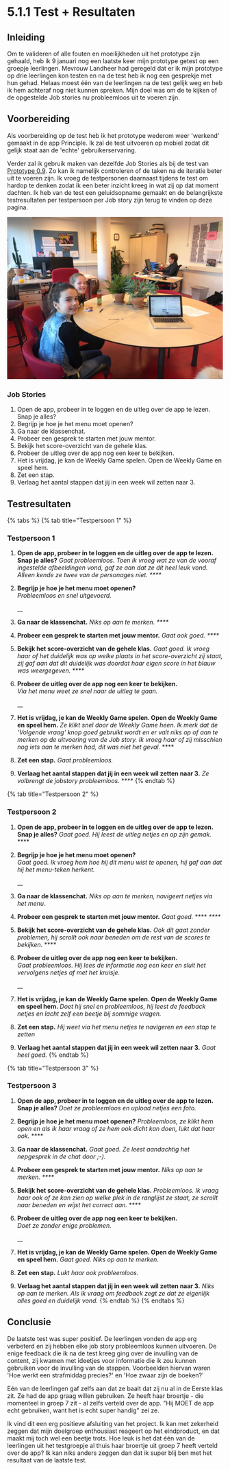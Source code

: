 # 5.1.1 Test + Resultaten

## Inleiding

Om te valideren of alle fouten en moeilijkheden uit het prototype zijn gehaald, heb ik 9 januari nog een laatste keer mijn prototype getest op een groepje leerlingen. Mevrouw Landheer had geregeld dat er ik mijn prototype op drie leerlingen kon testen en na de test heb ik nog een gesprekje met hun gehad. Helaas moest één van de leerlingen na de test gelijk weg en heb ik hem achteraf nog niet kunnen spreken. Mijn doel was om de te kijken of de opgestelde Job stories nu probleemloos uit te voeren zijn. 

## Voorbereiding <a id="voorbereiding"></a>

Als voorbereiding op de test heb ik het prototype wederom weer 'werkend' gemaakt in de app Principle. Ik zal de test uitvoeren op mobiel zodat dit gelijk staat aan de 'echte' gebruikerservaring.

Verder zal ik gebruik maken van dezelfde Job Stories als bij de test van [Prototype 0.9](../../6.-prototype/4.2-prototype-0.9/4.2.1-test-+-resultaten.md). Zo kan ik namelijk controleren of de taken na de iteratie beter uit te voeren zijn. Ik vroeg de testpersonen daarnaast tijdens te test om hardop te denken zodat ik een beter inzicht kreeg in wat zij op dat moment dachten. Ik heb van de test een geluidsopname gemaakt en de belangrijkste testresultaten per testpersoon per Job story zijn terug te vinden op deze pagina. 

![](../../.gitbook/assets/whatsapp-image-2019-01-10-at-21.22.46.jpeg)

### Job Stories  <a id="job-stories"></a>

1. Open de app, probeer in te loggen en de uitleg over de app te lezen. Snap je alles?
2. Begrijp je hoe je het menu moet openen?
3. Ga naar de klassenchat.
4. Probeer een gesprek te starten met jouw mentor.
5. Bekijk het score-overzicht van de gehele klas.
6. Probeer de uitleg over de app nog een keer te bekijken.
7. Het is vrijdag, je kan de Weekly Game spelen. Open de Weekly Game en speel hem.
8. Zet een stap. 
9. Verlaag het aantal stappen dat jij in een week wil zetten naar 3.

## Testresultaten

{% tabs %}
{% tab title="Testpersoon 1" %}
### Testpersoon 1

1. **Open de app, probeer in te loggen en de uitleg over de app te lezen. Snap je alles?** _Gaat probleemloos. Toen ik vroeg wat ze van de vooraf ingestelde afbeeldingen vond, gaf ze aan dat ze dit heel leuk vond. Alleen kende ze twee van de personages niet.  ****_
2. **Begrijp je hoe je het menu moet openen?**  
   _Probleemloos en snel uitgevoerd._ 

   \_\_

3. **Ga naar de klassenchat.** _Niks op aan te merken. ****_
4. **Probeer een gesprek te starten met jouw mentor.** _Gaat ook goed. ****_
5. **Bekijk het score-overzicht van de gehele klas.** _Gaat goed. Ik vroeg haar of het duidelijk was op welke plaats in het score-overzicht zij staat, zij gaf aan dat dit duidelijk was doordat haar eigen score in het blauw was weergegeven._  ****
6. **Probeer de uitleg over de app nog een keer te bekijken.**  
   _Via het menu weet ze snel naar de uitleg te gaan._ 

   \_\_

7. **Het is vrijdag, je kan de Weekly Game spelen. Open de Weekly Game en speel hem.** _Ze klikt snel door de Weekly Game heen. Ik merk dat de 'Volgende vraag' knop goed gebruikt wordt en er valt niks op of aan te merken op de uitvoering van de Job story. Ik vroeg haar of zij misschien nog iets aan te merken had, dit was niet het geval._  ****
8. **Zet een stap.**  _Gaat probleemloos._ 
9. **Verlaag het aantal stappen dat jij in een week wil zetten naar 3.** _Ze volbrengt de jobstory probleemloos._ ****
{% endtab %}

{% tab title="Testpersoon 2" %}
### **Testpersoon 2**

1. **Open de app, probeer in te loggen en de uitleg over de app te lezen. Snap je alles?** _Gaat goed. Hij leest de uitleg netjes en op zijn gemak._  ****
2. **Begrijp je hoe je het menu moet openen?**  
   _Gaat goed. Ik vroeg hem hoe hij dit menu wist te openen, hij gaf aan dat hij het menu-teken herkent._ 

   \_\_

3. **Ga naar de klassenchat.** _Niks op aan te merken, navigeert netjes via het menu._ 
4. **Probeer een gesprek te starten met jouw mentor.** _Gaat goed._ **** _****_
5. **Bekijk het score-overzicht van de gehele klas.** _Ook dit gaat zonder problemen, hij scrollt ook naar beneden om de rest van de scores te bekijken._   ****
6. **Probeer de uitleg over de app nog een keer te bekijken.**  
   _Gaat probleemloos. Hij lees de informatie nog een keer en sluit het vervolgens netjes af met het kruisje._ 

   \_\_

7. **Het is vrijdag, je kan de Weekly Game spelen. Open de Weekly Game en speel hem.** _Doet hij snel en probleemloos, hij leest de feedback netjes en lacht zelf een beetje bij sommige vragen._  
8. **Zet een stap.**  _Hij weet via het menu netjes te navigeren en een stap te zetten_  
9. **Verlaag het aantal stappen dat jij in een week wil zetten naar 3.** _Gaat heel goed._ 
{% endtab %}

{% tab title="Testpersoon 3" %}
### **Testpersoon 3**

1. **Open de app, probeer in te loggen en de uitleg over de app te lezen. Snap je alles?** _Doet ze probleemloos en upload netjes een foto._  
2. **Begrijp je hoe je het menu moet openen?** _Probleemloos, ze klikt hem open en als ik haar vraag of ze hem ook dicht kan doen, lukt dat haar ook._ ****
3. **Ga naar de klassenchat.** _Gaat goed. Ze leest aandachtig het nepgesprek in de chat door ;-\)._  
4. **Probeer een gesprek te starten met jouw mentor.** _Niks op aan te merken.  ****_
5. **Bekijk het score-overzicht van de gehele klas.** _Probleemloos. Ik vraag haar ook of ze kan zien op welke plek in de ranglijst ze staat, ze scrollt naar beneden en wijst het correct aan._  ****
6. **Probeer de uitleg over de app nog een keer te bekijken.**  
   _Doet ze zonder enige problemen._

   \_\_

7. **Het is vrijdag, je kan de Weekly Game spelen. Open de Weekly Game en speel hem.** _Gaat goed. Niks op aan te merken._  
8. **Zet een stap.**  _Lukt haar ook probleemloos._  
9. **Verlaag het aantal stappen dat jij in een week wil zetten naar 3.** _Niks op aan te merken. Als ik vraag om feedback zegt ze dat ze eigenlijk alles goed en duidelijk vond._ 
{% endtab %}
{% endtabs %}

## Conclusie

De laatste test was super positief. De leerlingen vonden de app erg verbeterd en zij hebben elke job story probleemloos kunnen uitvoeren. De enige feedback die ik na de test kreeg ging over de invulling van de content, zij kwamen met ideetjes voor informatie die ik zou kunnen gebruiken voor de invulling van de stappen. Voorbeelden hiervan waren 'Hoe werkt een strafmiddag precies?' en 'Hoe zwaar zijn de boeken?'

Eén van de leerlingen gaf zelfs aan dat ze baalt dat zij nu al in de Eerste klas zit. Ze had de app graag willen gebruiken. Ze heeft haar broertje - die momenteel in groep 7 zit - al zelfs verteld over de app. "Hij MOET de app echt gebruiken, want het is echt super handig" zei ze. 

Ik vind dit een erg positieve afsluiting van het project. Ik kan met zekerheid zeggen dat mijn doelgroep enthousiast reageert op het eindproduct, en dat maakt mij toch wel een beetje trots. Hoe leuk is het dat één van de leerlingen uit het testgroepje al thuis haar broertje uit groep 7 heeft verteld over de app? Ik kan niks anders zeggen dan dat ik super blij ben met het resultaat van de laatste test. 

